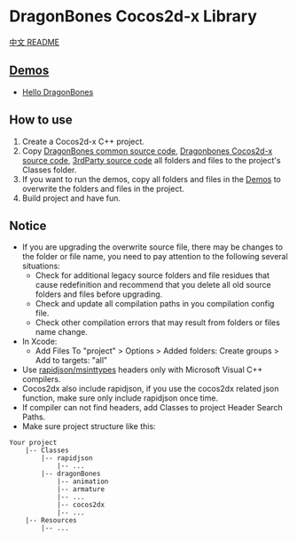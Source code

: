 # DragonBones Cocos2d-x Library
[中文 README](./README-zh_CN.md)
## [Demos](./Demos/)
* [Hello DragonBones](./Demos/Classes/HelloDragonBones.h)

## How to use
1. Create a Cocos2d-x C++ project.
2. Copy [DragonBones common source code](../DragonBones/src/), [Dragonbones Cocos2d-x source code](./src/), [3rdParty source code](../3rdParty/) all folders and files to the project's Classes folder.
3. If you want to run the demos, copy all folders and files in the [Demos](./Demos/) to overwrite the folders and files in the project.
4. Build project and have fun.

## Notice
* If you are upgrading the overwrite source file, there may be changes to the folder or file name, you need to pay attention to the following several situations:
    * Check for additional legacy source folders and file residues that cause redefinition and recommend that you delete all old source folders and files before upgrading.
    * Check and update all compilation paths in you compilation config file.
    * Check other compilation errors that may result from folders or files name change.
* In Xcode:
    * Add Files To "project" > Options > Added folders: Create groups > Add to targets: "all"
* Use [rapidjson/msinttypes](../3rdParty/rapidjson/msinttypes) headers only with Microsoft Visual C++ compilers.
* Cocos2dx also include rapidjson, if you use the cocos2dx related json function, make sure only include rapidjson once time.
* If compiler can not find headers, add Classes to project Header Search Paths.
* Make sure project structure like this:
```
Your project
    |-- Classes
        |-- rapidjson
            |-- ...
        |-- dragonBones
            |-- animation
            |-- armature
            |-- ...
            |-- cocos2dx
            |-- ...
    |-- Resources
        |-- ...
```
